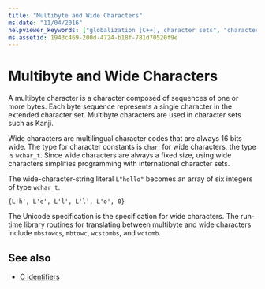 ```yaml
---
title: "Multibyte and Wide Characters"
ms.date: "11/04/2016"
helpviewer_keywords: ["globalization [C++], character sets", "character data types [C]", "Unicode [C++], wide character set", "types [C], character", "characters [C++], wide", "international applications [C++], character display", "multibyte characters [C++]", "wide characters [C++]", "characters [C++], codes", "character codes [C++], wide", "character codes [C++], multibyte"]
ms.assetid: 1943c469-200d-4724-b18f-781d70520f9e
---
```

# Multibyte and Wide Characters

A multibyte character is a character composed of sequences of one or more bytes. Each byte sequence represents a single character in the extended character set. Multibyte characters are used in character sets such as Kanji.

Wide characters are multilingual character codes that are always 16 bits wide. The type for character constants is `char`; for wide characters, the type is `wchar_t`. Since wide characters are always a fixed size, using wide characters simplifies programming with international character sets.

The wide-character-string literal `L"hello"` becomes an array of six integers of type `wchar_t`.

```
{L'h', L'e', L'l', L'l', L'o', 0}
```

The Unicode specification is the specification for wide characters. The run-time library routines for translating between multibyte and wide characters include `mbstowcs`, `mbtowc`, `wcstombs`, and `wctomb`.

## See also

- [C Identifiers](../c-language/c-identifiers.md)
